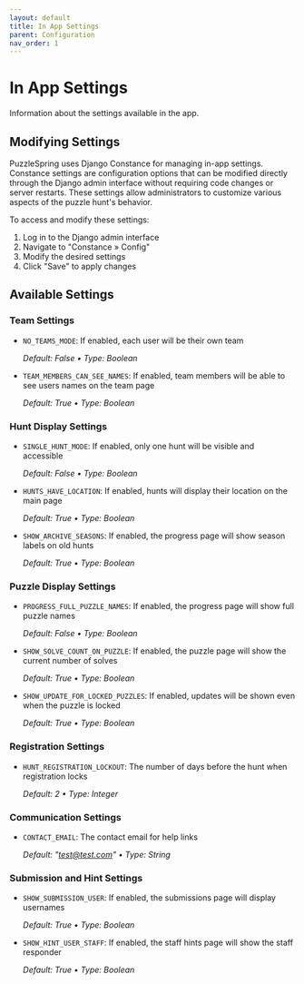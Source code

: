 ```yaml
---
layout: default
title: In App Settings
parent: Configuration
nav_order: 1
---
```


# In App Settings

Information about the settings available in the app.

## Modifying Settings

PuzzleSpring uses Django Constance for managing in-app settings. Constance settings are configuration options that can be modified directly through the Django admin interface without requiring code changes or server restarts. These settings allow administrators to customize various aspects of the puzzle hunt's behavior.

To access and modify these settings:

1. Log in to the Django admin interface
2. Navigate to "Constance » Config"
3. Modify the desired settings
4. Click "Save" to apply changes

## Available Settings

### Team Settings

- `NO_TEAMS_MODE`: If enabled, each user will be their own team

    *Default: False • Type: Boolean*

- `TEAM_MEMBERS_CAN_SEE_NAMES`: If enabled, team members will be able to see users names on the team page

    *Default: True • Type: Boolean*

### Hunt Display Settings

- `SINGLE_HUNT_MODE`: If enabled, only one hunt will be visible and accessible

    *Default: False • Type: Boolean*

- `HUNTS_HAVE_LOCATION`: If enabled, hunts will display their location on the main page

    *Default: True • Type: Boolean*

- `SHOW_ARCHIVE_SEASONS`: If enabled, the progress page will show season labels on old hunts

    *Default: True • Type: Boolean*

### Puzzle Display Settings

- `PROGRESS_FULL_PUZZLE_NAMES`: If enabled, the progress page will show full puzzle names

    *Default: False • Type: Boolean*

- `SHOW_SOLVE_COUNT_ON_PUZZLE`: If enabled, the puzzle page will show the current number of solves

    *Default: True • Type: Boolean*

- `SHOW_UPDATE_FOR_LOCKED_PUZZLES`: If enabled, updates will be shown even when the puzzle is locked

    *Default: True • Type: Boolean*

### Registration Settings

- `HUNT_REGISTRATION_LOCKOUT`: The number of days before the hunt when registration locks

    *Default: 2 • Type: Integer*

### Communication Settings

- `CONTACT_EMAIL`: The contact email for help links

    *Default: "test@test.com" • Type: String*

### Submission and Hint Settings

- `SHOW_SUBMISSION_USER`: If enabled, the submissions page will display usernames

    *Default: True • Type: Boolean*

- `SHOW_HINT_USER_STAFF`: If enabled, the staff hints page will show the staff responder

    *Default: True • Type: Boolean*